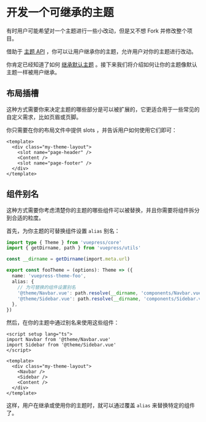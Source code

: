 # 开发一个可继承的主题

有时用户可能希望对一个主题进行一些小改动，但是又不想 Fork 并修改整个项目。

借助于 [主题 API](../../reference/theme-api.md) ，你可以让用户继承你的主题，允许用户对你的主题进行改动。

你肯定已经知道了如何 [继承默认主题](https://ecosystem.vuejs.press/themes/default/extending.html) 。接下来我们将介绍如何让你的主题像默认主题一样被用户继承。

## 布局插槽

这种方式需要你来决定主题的哪些部分是可以被扩展的，它更适合用于一些常见的自定义需求，比如页眉或页脚。

你只需要在你的布局文件中提供 slots ，并告诉用户如何使用它们即可：

```vue
<template>
  <div class="my-theme-layout">
    <slot name="page-header" />
    <Content />
    <slot name="page-footer" />
  </div>
</template>
```

## 组件别名

这种方式需要你考虑清楚你的主题的哪些组件可以被替换，并且你需要将组件拆分到合适的粒度。

首先，为你主题的可替换组件设置 `alias` 别名：

```ts
import type { Theme } from 'vuepress/core'
import { getDirname, path } from 'vuepress/utils'

const __dirname = getDirname(import.meta.url)

export const fooTheme = (options): Theme => ({
  name: 'vuepress-theme-foo',
  alias: {
    // 为可替换的组件设置别名
    '@theme/Navbar.vue': path.resolve(__dirname, 'components/Navbar.vue'),
    '@theme/Sidebar.vue': path.resolve(__dirname, 'components/Sidebar.vue'),
  },
})
```

然后，在你的主题中通过别名来使用这些组件：

```vue
<script setup lang="ts">
import Navbar from '@theme/Navbar.vue'
import Sidebar from '@theme/Sidebar.vue'
</script>

<template>
  <div class="my-theme-layout">
    <Navbar />
    <Sidebar />
    <Content />
  </div>
</template>
```

这样，用户在继承或使用你的主题时，就可以通过覆盖 `alias` 来替换特定的组件了。
